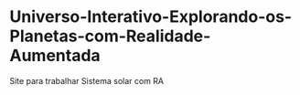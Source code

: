 # Universo-Interativo-Explorando-os-Planetas-com-Realidade-Aumentada
Site para trabalhar Sistema solar com RA
